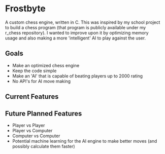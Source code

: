 # Frostbyte
A custom chess engine, written in C. This was inspired by my school project to build a chess program (that program is publicly available under my r_chess repository). I wanted to improve upon it by optimizing memory usage and also making a more 'intelligent' AI to play against the user.

## Goals
 - Make an optimized chess engine
 - Keep the code simple
 - Make an 'AI' that is capable of beating players up to 2000 rating
 - No API's for AI move making

## Current Features

## Future Planned Features
 - Player vs Player
 - Player vs Computer
 - Computer vs Computer
 - Potential machine learning for the AI engine to make better moves (and possibly calculate them faster)
